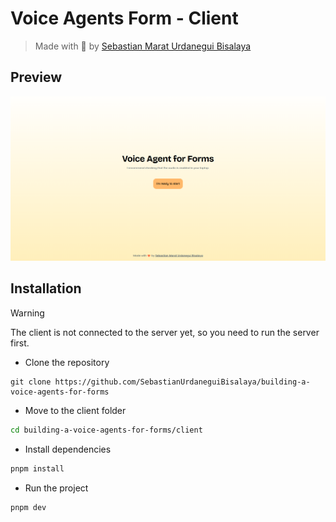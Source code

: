 # Voice Agents Form - Client

> Made with 🧡 by [Sebastian Marat Urdanegui Bisalaya](https://sebastianurdanegui.com)

## Preview

![Desktop image](./public/web.png)

## Installation

> [!WARNING]
> The client is not connected to the server yet, so you need to run the server first.

- Clone the repository

```
git clone https://github.com/SebastianUrdaneguiBisalaya/building-a-voice-agents-for-forms
```

- Move to the client folder

```bash
cd building-a-voice-agents-for-forms/client
```

- Install dependencies

```bash
pnpm install
```

- Run the project

```bash
pnpm dev
```
